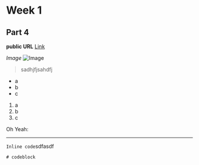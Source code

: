# Week 1
## Part 4
**public URL** [Link](https://ziyexiaohei.github.io/cse15l-lab-reports/qwer)

*Image*
![Image](https://images.unsplash.com/photo-1575936123452-b67c3203c357?ixlib=rb-4.0.3&ixid=M3wxMjA3fDB8MHxwaG90by1wYWdlfHx8fGVufDB8fHx8fA%3D%3D&auto=format&fit=crop&w=2670&q=80)


> sadhjfjsahdfj
* a
* b
* c
1. a
2. b
3. c


Oh Yeah:
***

`Inline code`sdfasdf
```
# codeblock
```
